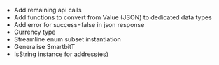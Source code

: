 * Add remaining api calls
* Add functions to convert from Value (JSON) to dedicated data types
* Add error for success=false in json response
* Currency type
* Streamline enum subset instantiation
* Generalise SmartbitT
* IsString instance for address(es)